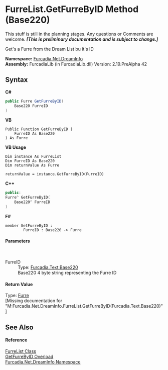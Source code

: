 # FurreList.GetFurreByID Method (Base220)
This stuff is still in the planning stages. Any questions or Comments are welcome. _**\[This is preliminary documentation and is subject to change.\]**_

Get's a Furre from the Dream List bu it's ID

**Namespace:**&nbsp;<a href="N_Furcadia_Net_DreamInfo">Furcadia.Net.DreamInfo</a><br />**Assembly:**&nbsp;FurcadiaLib (in FurcadiaLib.dll) Version: 2.19.PreAlpha 42

## Syntax

**C#**<br />
``` C#
public Furre GetFurreByID(
	Base220 FurreID
)
```

**VB**<br />
``` VB
Public Function GetFurreByID ( 
	FurreID As Base220
) As Furre
```

**VB Usage**<br />
``` VB Usage
Dim instance As FurreList
Dim FurreID As Base220
Dim returnValue As Furre

returnValue = instance.GetFurreByID(FurreID)
```

**C++**<br />
``` C++
public:
Furre^ GetFurreByID(
	Base220^ FurreID
)
```

**F#**<br />
``` F#
member GetFurreByID : 
        FurreID : Base220 -> Furre 

```


#### Parameters
&nbsp;<dl><dt>FurreID</dt><dd>Type: <a href="T_Furcadia_Text_Base220">Furcadia.Text.Base220</a><br />Base220 4 byte string representing the Furre ID</dd></dl>

#### Return Value
Type: <a href="T_Furcadia_Net_DreamInfo_Furre">Furre</a><br />\[Missing <returns> documentation for "M:Furcadia.Net.DreamInfo.FurreList.GetFurreByID(Furcadia.Text.Base220)"\]

## See Also


#### Reference
<a href="T_Furcadia_Net_DreamInfo_FurreList">FurreList Class</a><br /><a href="Overload_Furcadia_Net_DreamInfo_FurreList_GetFurreByID">GetFurreByID Overload</a><br /><a href="N_Furcadia_Net_DreamInfo">Furcadia.Net.DreamInfo Namespace</a><br />